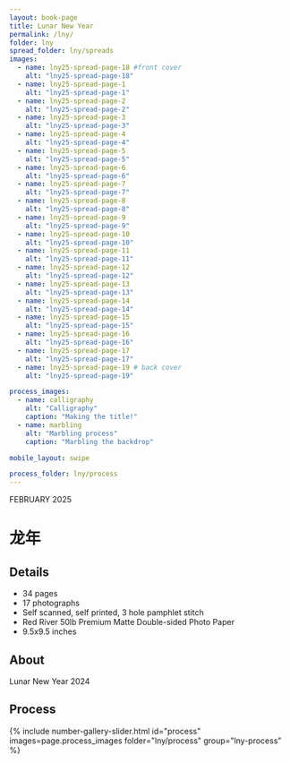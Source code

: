 ```yaml
---
layout: book-page
title: Lunar New Year
permalink: /lny/
folder: lny
spread_folder: lny/spreads
images:
  - name: lny25-spread-page-18 #front cover
    alt: "lny25-spread-page-18"
  - name: lny25-spread-page-1
    alt: "lny25-spread-page-1"
  - name: lny25-spread-page-2
    alt: "lny25-spread-page-2"
  - name: lny25-spread-page-3
    alt: "lny25-spread-page-3"
  - name: lny25-spread-page-4
    alt: "lny25-spread-page-4"
  - name: lny25-spread-page-5
    alt: "lny25-spread-page-5"
  - name: lny25-spread-page-6
    alt: "lny25-spread-page-6"
  - name: lny25-spread-page-7
    alt: "lny25-spread-page-7"
  - name: lny25-spread-page-8
    alt: "lny25-spread-page-8"
  - name: lny25-spread-page-9
    alt: "lny25-spread-page-9"
  - name: lny25-spread-page-10
    alt: "lny25-spread-page-10"
  - name: lny25-spread-page-11
    alt: "lny25-spread-page-11"
  - name: lny25-spread-page-12
    alt: "lny25-spread-page-12"
  - name: lny25-spread-page-13
    alt: "lny25-spread-page-13"
  - name: lny25-spread-page-14
    alt: "lny25-spread-page-14"
  - name: lny25-spread-page-15
    alt: "lny25-spread-page-15"
  - name: lny25-spread-page-16
    alt: "lny25-spread-page-16"
  - name: lny25-spread-page-17
    alt: "lny25-spread-page-17"
  - name: lny25-spread-page-19 # back cover
    alt: "lny25-spread-page-19"

process_images:
  - name: calligraphy
    alt: "Calligraphy"
    caption: "Making the title!"
  - name: marbling
    alt: "Marbling process"
    caption: "Marbling the backdrop"

mobile_layout: swipe

process_folder: lny/process
---
```


<div class="book-article">
<p class="label-caption">FEBRUARY 2025</p>
<h1>龙年</h1>
<h2>Details</h2>
<ul>
<li>34 pages</li>
<li>17 photographs</li>
<li>Self scanned, self printed, 3 hole pamphlet stitch</li>
<li>Red River 50lb Premium Matte Double-sided Photo Paper</li>
<li>9.5x9.5 inches</li>
</ul>
<h2>About</h2>
<p>Lunar New Year 2024</p>
<h2>Process</h2>
<div class="mobile-centered-slider">
{% include number-gallery-slider.html
  id="process"
  images=page.process_images
  folder="lny/process"
  group="lny-process"
%}
</div>
<!-- <div class="mobile-centered-slider">
{% include number-gallery-slider.html
  id="process"
  images=page.process_images
  folder="vermont/process"
  group="vermont-process"
%}
</div> -->

</div>